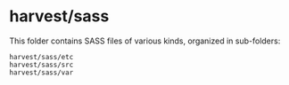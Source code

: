 # harvest/sass

This folder contains SASS files of various kinds, organized in sub-folders:

    harvest/sass/etc
    harvest/sass/src
    harvest/sass/var
